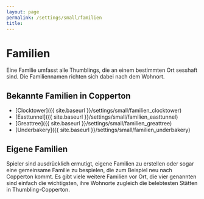 ```yaml
---
layout: page
permalink: /settings/small/familien
title: 
---
```


# Familien

Eine Familie umfasst alle Thumblings, die an einem bestimmten Ort sesshaft sind. Die Familiennamen richten sich dabei nach dem Wohnort.

## Bekannte Familien in Copperton

- [Clocktower]({{ site.baseurl }}/settings/small/familien_clocktower)
- [Easttunnel]({{ site.baseurl }}/settings/small/familien_easttunnel)
- [Greattree]({{ site.baseurl }}/settings/small/familien_greattree)
- [Underbakery]({{ site.baseurl }}/settings/small/familien_underbakery)

## Eigene Familien

Spieler sind ausdrücklich ermutigt, eigene Familien zu erstellen oder sogar eine gemeinsame Familie zu bespielen, die zum Beispiel neu nach Copperton kommt. Es gibt viele weitere Familien vor Ort, die vier genannten sind einfach die wichtigsten, ihre Wohnorte zugleich die belebtesten Stätten in Thumbling-Copperton.

